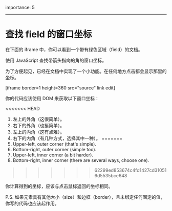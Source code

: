 importance: 5

---

# 查找 field 的窗口坐标

在下面的 iframe 中，你可以看到一个带有绿色区域（field）的文档。

使用 JavaScript 查找带箭头指向的角的窗口坐标。

为了方便起见，已经在文档中实现了一个小功能。在任何地方点击都会显示那里的坐标。

[iframe border=1 height=360 src="source" link edit]

你的代码应该使用 DOM 来获取以下窗口坐标：

<<<<<<< HEAD
1. 左上的外角（这很简单）。
2. 右下的外角（也挺简单）。
3. 左上的内角（这有点难）。
4. 右下的内角（有几种方式，选择其中一种）。
=======
1. Upper-left, outer corner (that's simple).
2. Bottom-right, outer corner (simple too).
3. Upper-left, inner corner (a bit harder).
4. Bottom-right, inner corner (there are several ways, choose one).
>>>>>>> 62299ed853674c4fd1427cd310516d5535bce648

你计算得到的坐标，应该与点击鼠标返回的坐标相同。

P.S. 如果元素具有其他大小（size）和边框（border），且未绑定任何固定的值，你写的代码也应该起作用。
